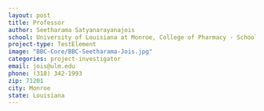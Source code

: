```yaml
---
layout: post
title: Professor
author: Seetharama Satyanarayanajois
school: University of Louisiana at Monroe, College of Pharmacy - School of Basic Pharmaceutical and Toxicological Sciences
project-type: TestElement
image: "BBC-Core/BBC-Seetharama-Jois.jpg"
categories: project-investigator
email: jois@ulm.edu
phone: (318) 342-1993
zip: 71201
city: Monroe
state: Louisiana
---
```

